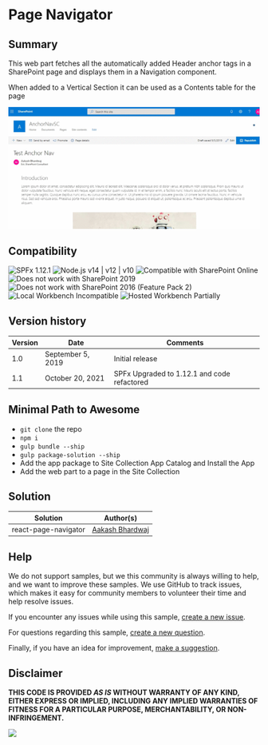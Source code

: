 # Page Navigator

## Summary

This web part fetches all the automatically added Header anchor tags in a SharePoint page and displays them in a Navigation component.

When added to a Vertical Section it can be used as a Contents table for the page

![Page Navigator](./assets/PageNavigator.gif)

## Compatibility

![SPFx 1.12.1](https://img.shields.io/badge/SPFx-1.12.1-green.svg)
![Node.js v14 | v12 | v10](https://img.shields.io/badge/Node.js-v14%20%7C%20v12%20%7C%20v10-green.svg) 
![Compatible with SharePoint Online](https://img.shields.io/badge/SharePoint%20Online-Compatible-green.svg)
![Does not work with SharePoint 2019](https://img.shields.io/badge/SharePoint%20Server%202019-Incompatible-red.svg "SharePoint Server 2019 requires SPFx 1.4.1 or lower")
![Does not work with SharePoint 2016 (Feature Pack 2)](https://img.shields.io/badge/SharePoint%20Server%202016%20(Feature%20Pack%202)-Incompatible-red.svg "SharePoint Server 2016 Feature Pack 2 requires SPFx 1.1")
![Local Workbench Incompatible](https://img.shields.io/badge/Local%20Workbench-Incompatible-red.svg "The solution requires access to the page structure")
![Hosted Workbench Partially](https://img.shields.io/badge/Hosted%20Workbench-Partially-yellow.svg "The solution needs to run on a hosted page to work as intended")

## Version history

Version|Date|Comments
-------|----|--------
1.0|September 5, 2019|Initial release
1.1|October 20, 2021|SPFx Upgraded to 1.12.1 and code refactored

## Minimal Path to Awesome

- `git clone` the repo
- `npm i`
- `gulp bundle --ship`
- `gulp package-solution --ship`
- Add the app package to Site Collection App Catalog and Install the App
- Add the web part to a page in the Site Collection

## Solution

Solution|Author(s)
--------|---------
react-page-navigator|[Aakash Bhardwaj](https://github.com/aakashbhardwaj619)

## Help

We do not support samples, but we this community is always willing to help, and we want to improve these samples. We use GitHub to track issues, which makes it easy for  community members to volunteer their time and help resolve issues.

If you encounter any issues while using this sample, [create a new issue](https://github.com/pnp/sp-dev-fx-webparts/issues/new?assignees=&labels=Needs%3A+Triage+%3Amag%3A%2Ctype%3Abug-suspected%2Csample%3A%20react-page-navigator&template=bug-report.yml&sample=react-page-navigator&authors=@aakashbhardwaj619&title=react-page-navigator%20-%20).

For questions regarding this sample, [create a new question](https://github.com/pnp/sp-dev-fx-webparts/issues/new?assignees=&labels=Needs%3A+Triage+%3Amag%3A%2Ctype%3Aquestion%2Csample%3A%20react-page-navigator&template=question.yml&sample=react-page-navigator&authors=@aakashbhardwaj619&title=react-page-navigator%20-%20).

Finally, if you have an idea for improvement, [make a suggestion](https://github.com/pnp/sp-dev-fx-webparts/issues/new?assignees=&labels=Needs%3A+Triage+%3Amag%3A%2Ctype%3Aenhancement%2Csample%3A%20react-page-navigator&template=question.yml&sample=react-page-navigator&authors=@aakashbhardwaj619&title=react-page-navigator%20-%20).

## Disclaimer

**THIS CODE IS PROVIDED *AS IS* WITHOUT WARRANTY OF ANY KIND, EITHER EXPRESS OR IMPLIED, INCLUDING ANY IMPLIED WARRANTIES OF FITNESS FOR A PARTICULAR PURPOSE, MERCHANTABILITY, OR NON-INFRINGEMENT.**


<img src="https://pnptelemetry.azurewebsites.net/sp-dev-fx-webparts/samples/react-page-navigator" />

